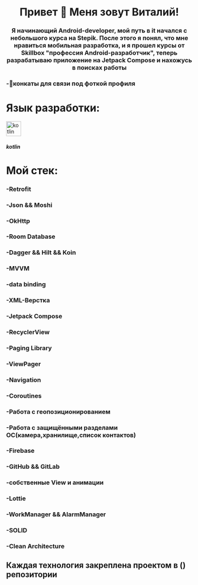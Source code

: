 <h1 align="center">Привет 👋 Меня зовут Виталий!</h1>
<h3 align="center">Я начинающий Android-developer, мой путь в it начался с небольшого курса на Stepik. После этого я понял, что мне нравиться мобильная разработка, и я прошел курсы от Skillbox "профессия Android-разработчик", теперь разрабатываю приложение на Jetpack Compose и нахожусь в поисках работы</h3>
<h3 align="left">-🤝конкаты для связи под фоткой профиля</h3>

<h1 align="left">Язык разработки:</h1>
<p align="left"> <a href="https://kotlinlang.org" target="_blank" rel="noreferrer"> <img src="https://www.vectorlogo.zone/logos/kotlinlang/kotlinlang-icon.svg" alt="kotlin" width="40" height="40"/> </a> </p>
<h5 align="left">kotlin</h5>
<h1 align="left">Мой стек:</h1>
<h3 align="left">-Retrofit</h3>
<h3 align="left">-Json && Moshi</h3>
<h3 align="left">-OkHttp</h3>
<h3 align="left">-Room Database</h3>
<h3 align="left">-Dagger && Hilt && Koin</h3>
<h3 align="left">-MVVM</h3>
<h3 align="left">-data binding</h3>
<h3 align="left">-XML-Верстка</h3>
<h3 align="left">-Jetpack Compose</h3>
<h3 align="left">-RecyclerView</h3>
<h3 align="left">-Paging Library</h3>
<h3 align="left">-ViewPager</h3>
<h3 align="left">-Navigation</h3>
<h3 align="left">-Coroutines</h3>
<h3 align="left">-Работа с геопозиционированием</h3>
<h3 align="left">-Работа с защищёнными разделами ОС(камера,хранилище,список контактов)</h3>
<h3 align="left">-Firebase</h3>
<h3 align="left">-GitHub && GitLab</h3>
<h3 align="left">-собственные View и анимации</h3>
<h3 align="left">-Lottie</h3>
<h3 align="left">-WorkManager && AlarmManager</h3>
<h3 align="left">-SOLID</h3>
<h3 align="left">-Clean Architecture</h3>
<h2 align="left">Каждая технология закреплена проектом в () репозитории</h2>
